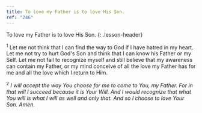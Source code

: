 ```yaml
---
title: To love my Father is to love His Son.
ref: "246"
---
```


To love my Father is to love His Son.
{: .lesson-header}

<sup>1</sup> Let me not think that I can find the way to God if I have
hatred in my heart. Let me not try to hurt God's Son and think that I
can know his Father or my Self. Let me not fail to recognize myself and
still believe that my awareness can contain my Father, or my mind
conceive of all the love my Father has for me and all the love which I
return to Him.

<sup>2</sup> *I will accept the way You choose for me to come to You, my
Father. For in that will I succeed because it is Your Will. And I would
recognize that what You will is what I will as well and only that. And
so I choose to love Your Son. Amen.*

